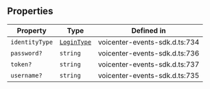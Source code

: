 ## Properties

| Property | Type | Defined in |
| ------ | ------ | ------ |
| `identityType` | [`LoginType`](../enumerations/LoginType.md) | voicenter-events-sdk.d.ts:734 |
| `password?` | `string` | voicenter-events-sdk.d.ts:736 |
| `token?` | `string` | voicenter-events-sdk.d.ts:737 |
| `username?` | `string` | voicenter-events-sdk.d.ts:735 |
